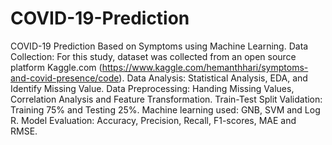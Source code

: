 # COVID-19-Prediction
COVID-19 Prediction Based on Symptoms using Machine Learning.
Data Collection: For this study, dataset was collected from an open source platform Kaggle.com (https://www.kaggle.com/hemanthhari/symptoms-and-covid-presence/code).
Data Analysis: Statistical Analysis, EDA, and Identify Missing Value.
Data Preprocessing: Handing Missing Values, Correlation Analysis and Feature Transformation.
Train-Test Split Validation: Training 75% and Testing 25%.
Machine learning used: GNB, SVM and Log R.
Model Evaluation: Accuracy, Precision, Recall, F1-scores, MAE and RMSE.
